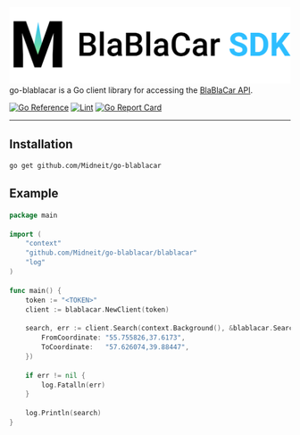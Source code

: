 ![go-blablacar logo](https://github.com/Midneit/go-blablacar/blob/master/logo/logo.svg?raw=true)
go-blablacar is a Go client library for accessing the [BlaBlaCar API](https://support.blablacar.com/hc/en-gb/sections/360004167199-Documentation-BlaBlaCar-API).

[![Go Reference](https://pkg.go.dev/badge/github.com/Midneit/go-blablacar.svg)](https://pkg.go.dev/github.com/Midneit/go-blablacar)
[![Lint](https://github.com/Midneit/go-blablacar/actions/workflows/lint.yml/badge.svg)](https://github.com/Midneit/go-blablacar/actions/workflows/lint.yml)
[![Go Report Card](https://goreportcard.com/badge/github.com/Midneit/go-blablacar)](https://goreportcard.com/report/github.com/Midneit/go-blablacar)

----

## Installation
```bash
go get github.com/Midneit/go-blablacar
```

## Example
```go
package main

import (
	"context"
	"github.com/Midneit/go-blablacar/blablacar"
	"log"
)

func main() {
	token := "<TOKEN>"
	client := blablacar.NewClient(token)

	search, err := client.Search(context.Background(), &blablacar.SearchRequest{
		FromCoordinate: "55.755826,37.6173",
		ToCoordinate:   "57.626074,39.88447",
	})

	if err != nil {
		log.Fatalln(err)
	}

	log.Println(search)
}
```